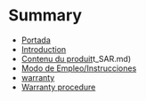 ﻿# Summary
* [Portada](00-portada.md)
* [Introduction](01-introduction.md)
* [Contenu du produit](04-contenu.md)t_SAR.md)
* [Modo de Empleo/Instrucciones](05-Modo_de_Empleo_Instrucciones.md)
* [warranty](24-garantie.md)
* [Warranty procedure](25-fonctionnement_de_la_garantie.md)


